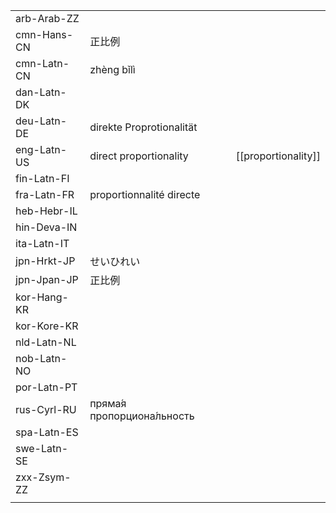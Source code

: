 | | | |
|-|-|-|
| arb-Arab-ZZ |  |  |
| cmn-Hans-CN | 正比例 |  |
| cmn-Latn-CN | zhèng bǐlì |  |
| dan-Latn-DK |  |  |
| deu-Latn-DE | direkte Proprotionalität |  |
| eng-Latn-US | direct proportionality | [[proportionality]] |
| fin-Latn-FI |  |  |
| fra-Latn-FR | proportionnalité directe |  |
| heb-Hebr-IL |  |  |
| hin-Deva-IN |  |  |
| ita-Latn-IT |  |  |
| jpn-Hrkt-JP | せいひれい |  |
| jpn-Jpan-JP | 正比例 |  |
| kor-Hang-KR |  |  |
| kor-Kore-KR |  |  |
| nld-Latn-NL |  |  |
| nob-Latn-NO |  |  |
| por-Latn-PT |  |  |
| rus-Cyrl-RU | пряма́я пропорциона́льность |  |
| spa-Latn-ES |  |  |
| swe-Latn-SE |  |  |
| zxx-Zsym-ZZ |  |  |
|  |  |  |
